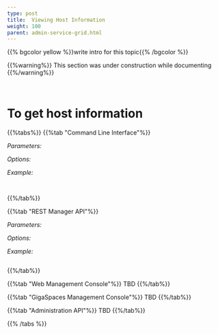 ```yaml
---
type: post
title:  Viewing Host Information 
weight: 100
parent: admin-service-grid.html
---
```

 
  

{{% bgcolor yellow %}}write intro for this topic{{% /bgcolor %}}


{{%warning%}}
This section was under construction while documenting
{{%/warning%}}

<br>

# To get host information

{{%tabs%}}
{{%tab "Command Line Interface"%}}

_Parameters:_<br> 

 
 
_Options:_<br>
 
 
*Example:*<br>

```bash
 
```
{{%/tab%}}


{{%tab "REST Manager API"%}}

_Parameters:_<br>

 

_Options:_<br>

 
*Example:*<br>
 
```bash
```
{{%/tab%}}


{{%tab "Web Management Console"%}}
TBD 
{{%/tab%}}

{{%tab "GigaSpaces Management Console"%}}
TBD
{{%/tab%}}


{{%tab "Administration API"%}}
TBD
{{%/tab%}}

{{% /tabs %}}

